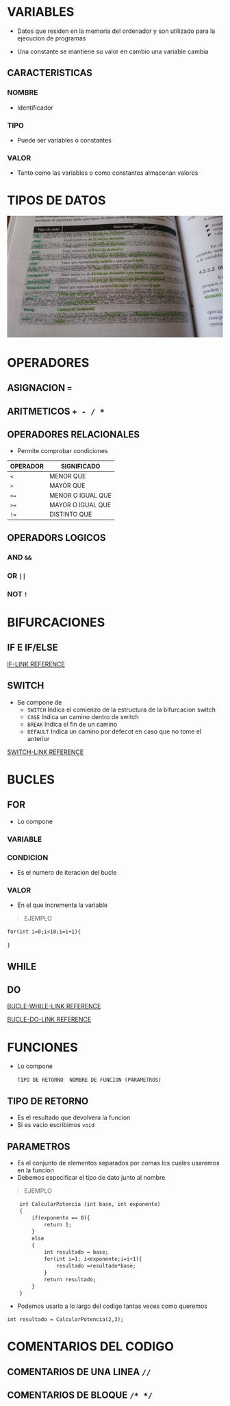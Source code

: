 # VARIABLES 
- Datos que residen en la memoria del ordenador y son utilizado para la ejecucion de programas 

- Una constante se mantiene su valor en cambio una variable cambia 

## CARACTERISTICAS 
### NOMBRE
- Identificador
### TIPO 
- Puede ser variables o constantes 
### VALOR 
- Tanto como las variables o como constantes almacenan valores 

# TIPOS DE DATOS 
![tipos de datos](typed.jpeg)

# OPERADORES 
## ASIGNACION `=`
## ARITMETICOS `+ - / *`
## OPERADORES RELACIONALES 
- Permite comprobar condiciones 

|OPERADOR|SIGNIFICADO   |
|---|---|
| `<` | MENOR QUE   |
| `>`  | MAYOR QUE  |
| `<=`  | MENOR O IGUAL QUE   |
| `>=`  | MAYOR O IGUAL QUE  |
| `!=`  | DISTINTO QUE |

## OPERADORS LOGICOS 
### AND `&&`
### OR  `||`
### NOT `!`

# BIFURCACIONES 
## IF E IF/ELSE
[IF-LINK REFERENCE](https://www.arduino.cc/reference/en/language/structure/control-structure/else/)

## SWITCH
- Se compone de 
    - `SWITCH` Indica el comienzo de la estructura de la bifurcacion switch
    - `CASE` Indica un camino dentro de switch
    - `BREAK` Indica el fin de un camino 
    - `DEFAULT` Indica un camino por defecot en caso que no tome el anterior

[SWITCH-LINK REFERENCE](https://www.arduino.cc/reference/es/language/structure/control-structure/switchcase/)

# BUCLES
## FOR 
- Lo compone 
### VARIABLE 
### CONDICION 
- Es el numero de iteracion del bucle 
### VALOR 
- En el que incrementa la variable 
> EJEMPLO 

```arduino
for(int i=0;i<10;i=i+1){

}
```
## WHILE 
## DO
[BUCLE-WHILE-LINK REFERENCE](https://www.arduino.cc/reference/en/language/structure/control-structure/while/)

[BUCLE-DO-LINK REFERENCE](https://www.arduino.cc/reference/es/language/structure/control-structure/dowhile/)

# FUNCIONES
- Lo compone 

    ``TIPO DE RETORNO  NOMBRE DE FUNCION (PARAMETROS) ``

## TIPO DE RETORNO 
- Es el resultado que devolvera la funcion
- Si es vacio escribimos ``void``

## PARAMETROS 
- Es el conjunto de elementos separados por comas los cuales usaremos en la funcion
- Debemos especificar el tipo de dato junto al nombre 
>EJEMPLO 
```arduino 
    int CalcularPotencia (int base, int exponente)
    {
        if(exponente == 0){
            return 1;
        }
        else
        {
            int resultado = base;
            for(int i=1; i<exponente;i=i+1){
                resultado =resultado*base;
            }
            return resultado;
        }
    }
```
 - Podemos usarlo  a lo largo del codigo tantas veces como queremos 
 ```arduino 
 int resultado = CalcularPotencia(2,3);
 ```
 # COMENTARIOS DEL CODIGO 
 ## COMENTARIOS DE UNA LINEA ``//``
 ## COMENTARIOS DE BLOQUE ``/* */``
